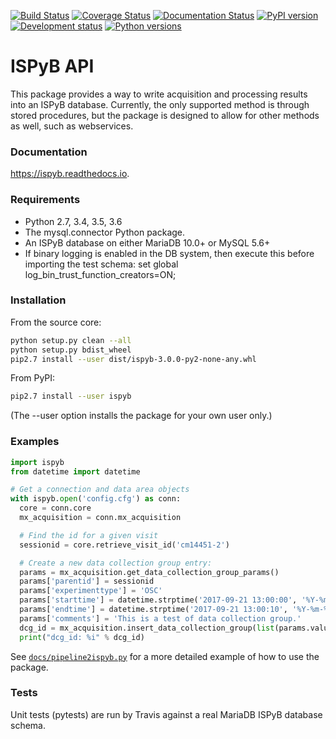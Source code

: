 [![Build Status](https://travis-ci.org/DiamondLightSource/ispyb-api.svg?branch=master)](https://travis-ci.org/DiamondLightSource/ispyb-api)
[![Coverage Status](https://coveralls.io/repos/github/DiamondLightSource/ispyb-api/badge.svg?branch=master)](https://coveralls.io/github/DiamondLightSource/ispyb-api?branch=master)
[![Documentation Status](//readthedocs.org/projects/ispyb/badge/?version=latest)](https://ispyb.readthedocs.io/en/latest/?badge=latest)
[![PyPI version](https://img.shields.io/pypi/v/ispyb.svg)](https://pypi.python.org/pypi/ispyb)
[![Development status](https://img.shields.io/pypi/status/ispyb.svg)](https://pypi.python.org/pypi/ispyb)
[![Python versions](https://img.shields.io/pypi/pyversions/ispyb.svg)](https://pypi.python.org/pypi/ispyb)

# ISPyB API

This package provides a way to write acquisition and processing results into
an ISPyB database. Currently, the only supported method is through stored
procedures, but the package is designed to allow for other methods as well, such
as webservices.

### Documentation
https://ispyb.readthedocs.io.

### Requirements
* Python 2.7, 3.4, 3.5, 3.6
* The mysql.connector Python package.
* An ISPyB database on either MariaDB 10.0+ or MySQL 5.6+
* If binary logging is enabled in the DB system, then execute this before
importing the test schema: set global log_bin_trust_function_creators=ON;

### Installation
From the source core:
```bash
python setup.py clean --all
python setup.py bdist_wheel
pip2.7 install --user dist/ispyb-3.0.0-py2-none-any.whl
```

From PyPI:
```bash
pip2.7 install --user ispyb
```
(The --user option installs the package for your own user only.)

### Examples
```python
import ispyb
from datetime import datetime

# Get a connection and data area objects
with ispyb.open('config.cfg') as conn:
  core = conn.core
  mx_acquisition = conn.mx_acquisition

  # Find the id for a given visit
  sessionid = core.retrieve_visit_id('cm14451-2')

  # Create a new data collection group entry:
  params = mx_acquisition.get_data_collection_group_params()
  params['parentid'] = sessionid
  params['experimenttype'] = 'OSC'
  params['starttime'] = datetime.strptime('2017-09-21 13:00:00', '%Y-%m-%d %H:%M:%S')
  params['endtime'] = datetime.strptime('2017-09-21 13:00:10', '%Y-%m-%d %H:%M:%S')
  params['comments'] = 'This is a test of data collection group.'
  dcg_id = mx_acquisition.insert_data_collection_group(list(params.values()))
  print("dcg_id: %i" % dcg_id)
```

See [```docs/pipeline2ispyb.py```](https://github.com/DiamondLightSource/ispyb-api/blob/master/docs/pipeline2ispyb.py) for a more detailed example of how to use the package.

### Tests
Unit tests (pytests) are run by Travis against a real MariaDB ISPyB database schema.
